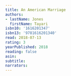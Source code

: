 ```yaml
---
title: An American Marriage
authors:
- lastName: Jones
  firstName: Tayari
isbn10: '1616201347'
isbn13: '9781616201340'
read: 2018-07-13
rating: 3
yearPublished: 2018
reading: false
asin:
subtitle:
narrators:
---
```

